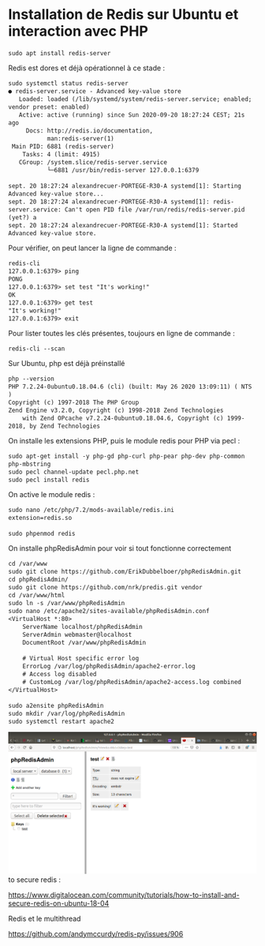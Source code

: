 # Installation de Redis sur Ubuntu et interaction avec PHP

```
sudo apt install redis-server
```

Redis est dores et déjà opérationnel à ce stade :
```
sudo systemctl status redis-server
● redis-server.service - Advanced key-value store
   Loaded: loaded (/lib/systemd/system/redis-server.service; enabled; vendor preset: enabled)
   Active: active (running) since Sun 2020-09-20 18:27:24 CEST; 21s ago
     Docs: http://redis.io/documentation,
           man:redis-server(1)
 Main PID: 6881 (redis-server)
    Tasks: 4 (limit: 4915)
   CGroup: /system.slice/redis-server.service
           └─6881 /usr/bin/redis-server 127.0.0.1:6379

sept. 20 18:27:24 alexandrecuer-PORTEGE-R30-A systemd[1]: Starting Advanced key-value store...
sept. 20 18:27:24 alexandrecuer-PORTEGE-R30-A systemd[1]: redis-server.service: Can't open PID file /var/run/redis/redis-server.pid (yet?) a
sept. 20 18:27:24 alexandrecuer-PORTEGE-R30-A systemd[1]: Started Advanced key-value store.
```
Pour vérifier, on peut lancer la ligne de commande :
```
redis-cli
127.0.0.1:6379> ping
PONG
127.0.0.1:6379> set test "It's working!"
OK
127.0.0.1:6379> get test
"It's working!"
127.0.0.1:6379> exit
```
Pour lister toutes les clés présentes, toujours en ligne de commande :
```
redis-cli --scan
```

Sur Ubuntu, php est déjà préinstallé

```
php --version
PHP 7.2.24-0ubuntu0.18.04.6 (cli) (built: May 26 2020 13:09:11) ( NTS )
Copyright (c) 1997-2018 The PHP Group
Zend Engine v3.2.0, Copyright (c) 1998-2018 Zend Technologies
    with Zend OPcache v7.2.24-0ubuntu0.18.04.6, Copyright (c) 1999-2018, by Zend Technologies
```
On installe les extensions PHP, puis le module redis pour PHP via pecl :
```
sudo apt-get install -y php-gd php-curl php-pear php-dev php-common php-mbstring
sudo pecl channel-update pecl.php.net
sudo pecl install redis
```
On active le module redis :
```
sudo nano /etc/php/7.2/mods-available/redis.ini
extension=redis.so

sudo phpenmod redis
```

On installe phpRedisAdmin pour voir si tout fonctionne correctement
```
cd /var/www
sudo git clone https://github.com/ErikDubbelboer/phpRedisAdmin.git
cd phpRedisAdmin/
sudo git clone https://github.com/nrk/predis.git vendor
cd /var/www/html
sudo ln -s /var/www/phpRedisAdmin
sudo nano /etc/apache2/sites-available/phpRedisAdmin.conf
<VirtualHost *:80>
    ServerName localhost/phpRedisAdmin
    ServerAdmin webmaster@localhost
    DocumentRoot /var/www/phpRedisAdmin

    # Virtual Host specific error log
    ErrorLog /var/log/phpRedisAdmin/apache2-error.log
    # Access log disabled
    # CustomLog /var/log/phpRedisAdmin/apache2-access.log combined
</VirtualHost>

sudo a2ensite phpRedisAdmin
sudo mkdir /var/log/phpRedisAdmin
sudo systemctl restart apache2
```
![](images/phpRedisAdmin.png)
to secure redis :

https://www.digitalocean.com/community/tutorials/how-to-install-and-secure-redis-on-ubuntu-18-04

Redis et le multithread

https://github.com/andymccurdy/redis-py/issues/906
